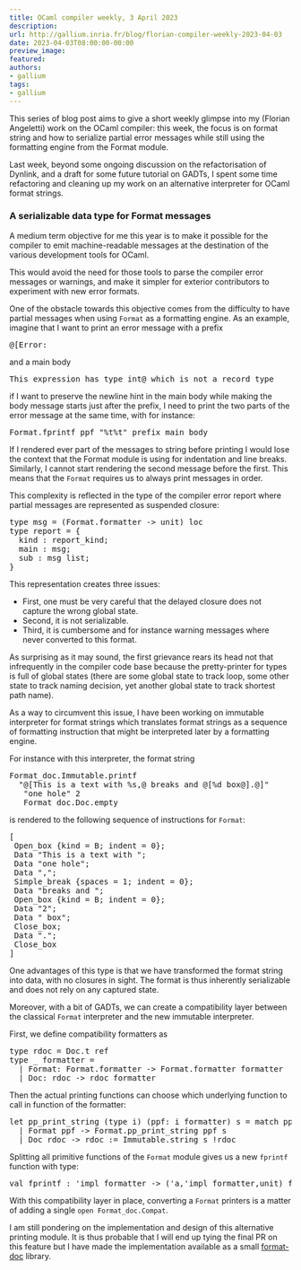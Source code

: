 ```yaml
---
title: OCaml compiler weekly, 3 April 2023
description:
url: http://gallium.inria.fr/blog/florian-compiler-weekly-2023-04-03
date: 2023-04-03T08:00:00-00:00
preview_image:
featured:
authors:
- gallium
tags:
- gallium
---
```




  <p>This series of blog post aims to give a short weekly glimpse into my
(Florian Angeletti) work on the OCaml compiler: this week, the focus is
on format string and how to serialize partial error messages while still
using the formatting engine from the Format module.</p>


  

  
<p>Last week, beyond some ongoing discussion on the refactorisation of
Dynlink, and a draft for some future tutorial on GADTs, I spent some
time refactoring and cleaning up my work on an alternative interpreter
for OCaml format strings.</p>
<h3>A serializable
data type for Format messages</h3>
<p>A medium term objective for me this year is to make it possible for
the compiler to emit machine-readable messages at the destination of the
various development tools for OCaml.</p>
<p>This would avoid the need for those tools to parse the compiler error
messages or warnings, and make it simpler for exterior contributors to
experiment with new error formats.</p>
<p>One of the obstacle towards this objective comes from the difficulty
to have partial messages when using <code>Format</code> as a formatting
engine. As an example, imagine that I want to print an error message
with a prefix</p>
<div class="highlight"><pre><span></span><span class="o">@[</span><span class="nc">Error</span><span class="o">:</span>
</pre></div>

<p>and a main body</p>
<div class="highlight"><pre><span></span><span class="nc">This</span> <span class="n">expression</span> <span class="n">has</span> <span class="k">type</span> <span class="kt">int</span><span class="o">@</span> <span class="n">which</span> <span class="n">is</span> <span class="n">not</span> <span class="n">a</span> <span class="n">record</span> <span class="k">type</span>
</pre></div>

<p>if I want to preserve the newline hint in the main body while making
the body message starts just after the prefix, I need to print the two
parts of the error message at the same time, with for instance:</p>
<div class="highlight"><pre><span></span><span class="nn">Format</span><span class="p">.</span><span class="n">fprintf</span> <span class="n">ppf</span> <span class="s2">&quot;%t%t&quot;</span> <span class="n">prefix</span> <span class="n">main_body</span>
</pre></div>

<p>If I rendered ever part of the messages to string before printing I
would lose the context that the Format module is using for indentation
and line breaks. Similarly, I cannot start rendering the second message
before the first. This means that the <code>Format</code> requires us to
always print messages in order.</p>
<p>This complexity is reflected in the type of the compiler error report
where partial messages are represented as suspended closure:</p>
<div class="highlight"><pre><span></span><span class="k">type</span> <span class="n">msg</span> <span class="o">=</span> <span class="o">(</span><span class="nn">Format</span><span class="p">.</span><span class="n">formatter</span> <span class="o">-&gt;</span> <span class="kt">unit</span><span class="o">)</span> <span class="n">loc</span>
<span class="k">type</span> <span class="n">report</span> <span class="o">=</span> <span class="o">{</span>
  <span class="n">kind</span> <span class="o">:</span> <span class="n">report_kind</span><span class="o">;</span>
  <span class="n">main</span> <span class="o">:</span> <span class="n">msg</span><span class="o">;</span>
  <span class="n">sub</span> <span class="o">:</span> <span class="n">msg</span> <span class="kt">list</span><span class="o">;</span>
<span class="o">}</span>
</pre></div>

<p>This representation creates three issues:</p>
<ul>
<li>First, one must be very careful that the delayed closure does not
capture the wrong global state.</li>
<li>Second, it is not serializable.</li>
<li>Third, it is cumbersome and for instance warning messages where
never converted to this format.</li>
</ul>
<p>As surprising as it may sound, the first grievance rears its head not
that infrequently in the compiler code base because the pretty-printer
for types is full of global states (there are some global state to track
loop, some other state to track naming decision, yet another global
state to track shortest path name).</p>
<p>As a way to circumvent this issue, I have been working on immutable
interpreter for format strings which translates format strings as a
sequence of formatting instruction that might be interpreted later by a
formatting engine.</p>
<p>For instance with this interpreter, the format string</p>
<div class="highlight"><pre><span></span><span class="nn">Format_doc</span><span class="p">.</span><span class="nn">Immutable</span><span class="p">.</span><span class="n">printf</span>
  <span class="s2">&quot;@[This is a text with %s,@ breaks and @[%d box@].@]&quot;</span>
   <span class="s2">&quot;one hole&quot;</span> <span class="mi">2</span>
   <span class="nn">Format_doc</span><span class="p">.</span><span class="nn">Doc</span><span class="p">.</span><span class="n">empty</span>
</pre></div>

<p>is rendered to the following sequence of instructions for
<code>Format</code>:</p>
<div class="highlight"><pre><span></span><span class="o">[</span>
 <span class="nc">Open_box</span> <span class="o">{</span><span class="n">kind</span> <span class="o">=</span> <span class="nc">B</span><span class="o">;</span> <span class="n">indent</span> <span class="o">=</span> <span class="mi">0</span><span class="o">};</span>
 <span class="nc">Data</span> <span class="s2">&quot;This is a text with &quot;</span><span class="o">;</span>
 <span class="nc">Data</span> <span class="s2">&quot;one hole&quot;</span><span class="o">;</span>
 <span class="nc">Data</span> <span class="s2">&quot;,&quot;</span><span class="o">;</span>
 <span class="nc">Simple_break</span> <span class="o">{</span><span class="n">spaces</span> <span class="o">=</span> <span class="mi">1</span><span class="o">;</span> <span class="n">indent</span> <span class="o">=</span> <span class="mi">0</span><span class="o">};</span>
 <span class="nc">Data</span> <span class="s2">&quot;breaks and &quot;</span><span class="o">;</span>
 <span class="nc">Open_box</span> <span class="o">{</span><span class="n">kind</span> <span class="o">=</span> <span class="nc">B</span><span class="o">;</span> <span class="n">indent</span> <span class="o">=</span> <span class="mi">0</span><span class="o">};</span>
 <span class="nc">Data</span> <span class="s2">&quot;2&quot;</span><span class="o">;</span>
 <span class="nc">Data</span> <span class="s2">&quot; box&quot;</span><span class="o">;</span>
 <span class="nc">Close_box</span><span class="o">;</span>
 <span class="nc">Data</span> <span class="s2">&quot;.&quot;</span><span class="o">;</span>
 <span class="nc">Close_box</span>
<span class="o">]</span>
</pre></div>

<p>One advantages of this type is that we have transformed the format
string into data, with no closures in sight. The format is thus
inherently serializable and does not rely on any captured state.</p>
<p>Moreover, with a bit of GADTs, we can create a compatibility layer
between the classical <code>Format</code> interpreter and the new
immutable interpreter.</p>
<p>First, we define compatibility formatters as</p>
<div class="highlight"><pre><span></span><span class="k">type</span> <span class="n">rdoc</span> <span class="o">=</span> <span class="nn">Doc</span><span class="p">.</span><span class="n">t</span> <span class="n">ref</span>
<span class="k">type</span> <span class="o">_</span> <span class="n">formatter</span> <span class="o">=</span>
  <span class="o">|</span> <span class="nc">Format</span><span class="o">:</span> <span class="nn">Format</span><span class="p">.</span><span class="n">formatter</span> <span class="o">-&gt;</span> <span class="nn">Format</span><span class="p">.</span><span class="n">formatter</span> <span class="n">formatter</span>
  <span class="o">|</span> <span class="nc">Doc</span><span class="o">:</span> <span class="n">rdoc</span> <span class="o">-&gt;</span> <span class="n">rdoc</span> <span class="n">formatter</span>
</pre></div>

<p>Then the actual printing functions can choose which underlying
function to call in function of the formatter:</p>
<div class="highlight"><pre><span></span><span class="k">let</span> <span class="n">pp_print_string</span> <span class="o">(</span><span class="k">type</span> <span class="n">i</span><span class="o">)</span> <span class="o">(</span><span class="n">ppf</span><span class="o">:</span> <span class="n">i</span> <span class="n">formatter</span><span class="o">)</span> <span class="n">s</span> <span class="o">=</span> <span class="k">match</span> <span class="n">ppf</span> <span class="k">with</span>
  <span class="o">|</span> <span class="nc">Format</span> <span class="n">ppf</span> <span class="o">-&gt;</span> <span class="nn">Format</span><span class="p">.</span><span class="n">pp_print_string</span> <span class="n">ppf</span> <span class="n">s</span>
  <span class="o">|</span> <span class="nc">Doc</span> <span class="n">rdoc</span> <span class="o">-&gt;</span> <span class="n">rdoc</span> <span class="o">:=</span> <span class="nn">Immutable</span><span class="p">.</span><span class="n">string</span> <span class="n">s</span> <span class="o">!</span><span class="n">rdoc</span>
</pre></div>

<p>Splitting all primitive functions of the <code>Format</code> module
gives us a new <code>fprintf</code> function with type:</p>
<div class="highlight"><pre><span></span><span class="k">val</span> <span class="n">fprintf</span> <span class="o">:</span> <span class="k">'</span><span class="n">impl</span> <span class="n">formatter</span> <span class="o">-&gt;</span> <span class="o">(</span><span class="k">'</span><span class="n">a</span><span class="o">,</span><span class="k">'</span><span class="n">impl</span> <span class="n">formatter</span><span class="o">,</span><span class="kt">unit</span><span class="o">)</span> <span class="n">format</span> <span class="o">-&gt;</span> <span class="k">'</span><span class="n">a</span>
</pre></div>

<p>With this compatibility layer in place, converting a
<code>Format</code> printers is a matter of adding a single
<code>open Format_doc.Compat</code>.</p>
<p>I am still pondering on the implementation and design of this
alternative printing module. It is thus probable that I will end up
tying the final PR on this feature but I have made the implementation
available as a small <a href="https://github.com/Octachron/format-doc">format-doc</a>
library.</p>


  
